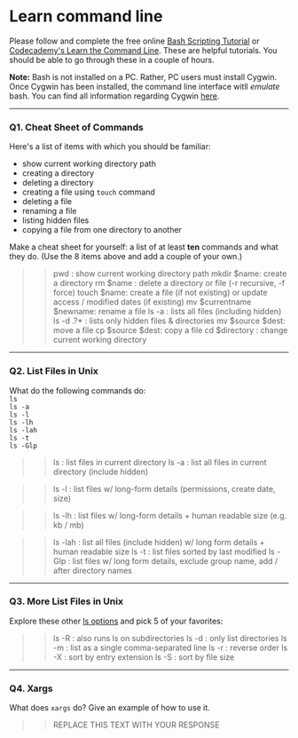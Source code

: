 # Learn command line

Please follow and complete the free online [Bash Scripting Tutorial](https://ryanstutorials.net/bash-scripting-tutorial/) or [Codecademy's Learn the Command Line](https://www.codecademy.com/learn/learn-the-command-line). These are helpful tutorials. You should be able to go through these in a couple of hours.

**Note:** Bash is not installed on a PC. Rather, PC users must install Cygwin. Once Cygwin has been installed, the command line interface witll _emulate_ bash. You can find all information regarding Cygwin [here](https://www.cygwin.com/).

---

### Q1.  Cheat Sheet of Commands  

Here's a list of items with which you should be familiar:  
* show current working directory path
* creating a directory
* deleting a directory
* creating a file using `touch` command
* deleting a file
* renaming a file
* listing hidden files
* copying a file from one directory to another

Make a cheat sheet for yourself: a list of at least **ten** commands and what they do.  (Use the 8 items above and add a couple of your own.)  

> > pwd : show current working directory path
> > mkdir $name: create a directory
> > rm $name : delete a directory or file (-r recursive, -f force)
> > touch $name: create a file (if not existing) or update access / modified dates (if existing)
> > mv $currentname $newname: rename a file
> > ls -a : lists all files (including hidden)
> > ls -d .?* : lists only hidden files & directories
> > mv $source $dest: move a file
> > cp $source $dest: copy a file
> > cd $directory : change current working directory

---

### Q2.  List Files in Unix   

What do the following commands do:  
`ls`  
`ls -a`  
`ls -l`  
`ls -lh`  
`ls -lah`  
`ls -t`  
`ls -Glp`  

> > ls : list files in current directory
ls -a : list all files in current directory (include hidden)

> > ls -l : list files w/ long-form details (permissions, create date, size)

> > ls -lh : list files w/ long-form details + human readable size (e.g. kb / mb)

> > ls -lah : list all files (include hidden) w/ long form details + human readable size
> > ls -t : list files sorted by last modified
> > ls -Glp : list files w/ long form details, exclude group name, add / after directory names

---

### Q3.  More List Files in Unix  

Explore these other [ls options](http://www.techonthenet.com/unix/basic/ls.php) and pick 5 of your favorites:

> > ls -R : also runs ls on subdirectories
> > ls -d : only list directories
> > ls -m : list as a single comma-separated line
> > ls -r : reverse order
> > ls -X : sort by entry extension
> > ls -S : sort by file size

---


### Q4.  Xargs   

What does `xargs` do? Give an example of how to use it.

> > REPLACE THIS TEXT WITH YOUR RESPONSE

 

